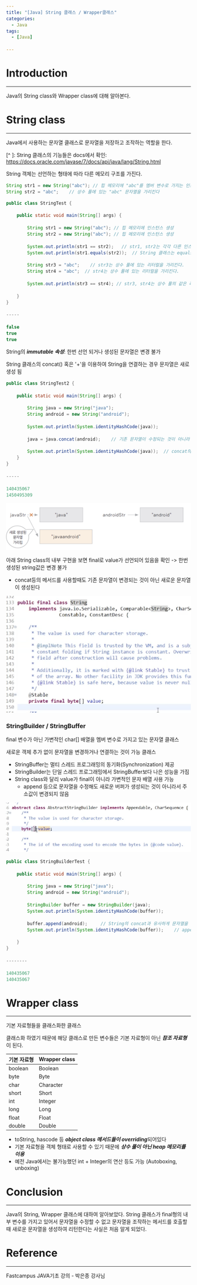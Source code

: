 ```yaml
---
title: "[Java] String 클래스 / Wrapper클래스"
categories:
  - Java
tags:
  - [Java]

---
```




# Introduction

---

Java의 String class와 Wrapper class에 대해 알아본다.



# String class

---

Java에서 사용하는 문자열 클래스로 문자열을 저장하고 조작하는 역할을 한다.

[^ ]: String 클래스의 기능들은 docs에서 확인: https://docs.oracle.com/javase/7/docs/api/java/lang/String.html

String 객체는 선언하는 형태에 따라 다른 메모리 구조를 가진다.

```java
String str1 = new String("abc"); // 힙 메모리에 "abc"를 멤버 변수로 가지는 인스턴스가 생성되며 str1은 힙 메모리의 인스턴스 주소를 가리킨다.
String str2 = "abc";	// 상수 풀에 있는 "abc" 문자열을 가리킨다
```

```java
public class StringTest {

	public static void main(String[] args) {
		
		String str1 = new String("abc"); // 힙 메모리에 인스턴스 생성
		String str2 = new String("abc"); // 힙 메모리에 인스턴스 생성
		
		System.out.println(str1 == str2);	// str1, str2는 각각 다른 인스턴스 주소를 가리킨다.
		System.out.println(str1.equals(str2));	// String 클래스는 equals()을 오버라이딩하여 내부 문자열을 비교하도록 구현하였다. 
		
		String str3 = "abc";	// str3는 상수 풀에 있는 리터럴을 가리킨다.
		String str4 = "abc";  // str4는 상수 풀에 있는 리터럴을 가리킨다.
		
		System.out.println(str3 == str4); // str3, str4는 상수 풀의 같은 리터럴을 가리키기 때문에 둘은 같은 주소를 가리키고 있다.

	}
}

-----

false
true
true
```



String의 ***immutable 속성***: 한번 선언 되거나 생성된 문자열은 변경 불가

String 클래스의 concat() 혹은 '+'을 이용하여 String을 연결하는 경우 문자열은 새로 생성 됨

```java
public class StringTest2 {

	public static void main(String[] args) {
		
		String java = new String("java");
		String android = new String("android");
		
		System.out.println(System.identityHashCode(java));
		
		java = java.concat(android);	// 기존 문자열이 수정되는 것이 아니라 새로운 문자열이 생성됨
		
		System.out.println(System.identityHashCode(java));	// concat의 결과로 리턴된 객체의 해시값이 기존과 달라짐을 확인
	}
}

-----

140435067
1450495309
```

*![image-20230322023551196](../../assets/images/03-22-string-wrapper/2.png)*



아래 String class의 내부 구현을 보면 final로 value가 선언되어 있음을 확인 -> 한번 생성된 string값은 변경 불가

- concat등의 메서드를 사용할때도 기존 문자열이 변경되는 것이 아닌 새로운 문자열이 생성된다

*![image-20230322023551196](../../assets/images/03-22-string-wrapper/3.png)*



### StringBuilder / StringBuffer

final 변수가 아닌 가변적인 char[] 배열을 멤버 변수로 가지고 있는 문자열 클래스

새로운 객체 추가 없이 문자열을 변경하거나 연결하는 것이 가능 클래스

- StringBuffer는 멀티 스레드 프로그래밍의 동기화(Synchronization) 제공
- StringBuilder는 단일 스레드 프로그래밍에서 StringBuffer보다 나은 성능을 가짐
- String class와 달리 value가 final이 아니라 가변적인 문자 배열 사용 가능 
  - append 등으로 문자열을 수정해도 새로운 버퍼가 생성되는 것이 아니라서 주소값이 변경되지 않음

*![image-20230322023551196](../../assets/images/03-22-string-wrapper/4.png)*

```java
public class StringBuilderTest {

	public static void main(String[] args) {
		
		String java = new String("java");
		String android = new String("android");
		
		StringBuilder buffer = new StringBuilder(java);
		System.out.println(System.identityHashCode(buffer));
		
		buffer.append(android);		// String의 concat과 유사하게 문자열을 이어주는 메서드
		System.out.println(System.identityHashCode(buffer));	// append의 결과로 리턴된 객체의 해시값과 기존 객체의 해시값이 동일
		
	}
}

--------

140435067
140435067
```



# Wrapper class

---

기본 자료형들을 클래스화한 클래스

클래스화 하였기 때문에 해당 클래스로 만든 변수들은 기본 자료형이 아닌 ***참조 자료형***이 된다.

| 기본 자료형 | Wrapper class |
| ----------- | ------------- |
| boolean     | Boolean       |
| byte        | Byte          |
| char        | Character     |
| short       | Short         |
| int         | Integer       |
| long        | Long          |
| float       | Float         |
| double      | Double        |

- toString, hascode 등 ***object class 메서드들이 overriding***되어있다
- 기본 자료형을 객체 형태로 사용할 수 있기 때문에 ***상수 풀이 아닌 heap 메모리를 이용***
- 예전 Java에서는 불가능했던 int + Integer의 연산 등도 가능 (Autoboxing, unboxing)

#  Conclusion

---

Java의 String, Wrapper 클래스에 대하여 알아보았다. String 클래스가 final형의 내부 변수를 가지고 있어서 문자열을 수정할 수 없고 문자열을 조작하는 메서드를 호출할 때 새로운 문자열을 생성하여 리턴한다는 사실은 처음 알게 되었다.



# Reference

---

Fastcampus JAVA기초 강의 - 박은종 강사님
